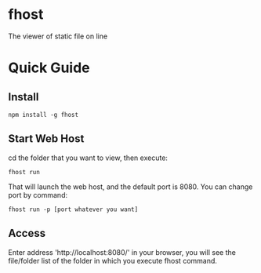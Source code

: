 # fhost #
The viewer of static file on line
# Quick Guide #
## Install ##
```
npm install -g fhost
```
## Start Web Host ##
cd the folder that you want to view, then execute:
```
fhost run 
```
That will launch the web host, and the default port is 8080. You can change port by command:
```
fhost run -p [port whatever you want]
```
## Access ##
Enter address 'http://localhost:8080/' in your browser, you will see the file/folder list of the folder in which you execute fhost command.
